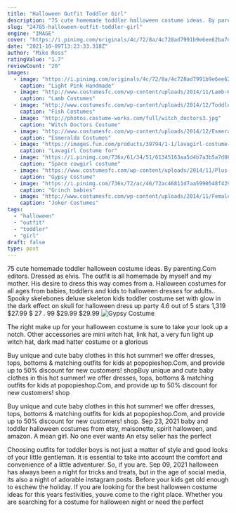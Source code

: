 ```yaml
---
title: "Halloween Outfit Toddler Girl"
description: "75 cute homemade toddler halloween costume ideas. By parenting.Com editors.  Dressed as elvis. The outfit is all homemade by myself and my mother. His desire to dress this way comes from a"
slug: "24785-halloween-outfit-toddler-girl"
engine: "IMAGE"
cover: "https://i.pinimg.com/originals/4c/72/8a/4c728ad7991b9e6ee62ba7df64e8ebd4.jpg"
date: "2021-10-09T13:23:33.318Z"
author: "Mike Ross"
ratingValue: "1.7"
reviewCount: "20"
images:
  - image: "https://i.pinimg.com/originals/4c/72/8a/4c728ad7991b9e6ee62ba7df64e8ebd4.jpg"
    caption: "Light Pink Handmade"
  - image: "http://www.costumesfc.com/wp-content/uploads/2014/11/Lamb-Halloween-Costume.jpg"
    caption: "Lamb Costumes"
  - image: "http://www.costumesfc.com/wp-content/uploads/2014/12/Toddler-Fish-Costume.jpg"
    caption: "Fish Costumes"
  - image: "http://photos.costume-works.com/full/witch_doctors3.jpg"
    caption: "Witch Doctors Costume"
  - image: "http://www.costumesfc.com/wp-content/uploads/2014/12/Esmeralda-Adult-Costume.jpg"
    caption: "Esmeralda Costumes"
  - image: "https://images.fun.com/products/39794/1-1/lavagirl-costume-for-toddlers.jpg"
    caption: "Lavagirl Costume for"
  - image: "https://i.pinimg.com/736x/61/34/51/61345163aa5d4b7a3b5a7d08d215f3bd.jpg"
    caption: "Space cowgirl costume"
  - image: "https://www.costumesfc.com/wp-content/uploads/2014/11/Plus-Size-Gypsy-Costume.jpg"
    caption: "Gypsy Costume"
  - image: "https://i.pinimg.com/736x/72/ac/46/72ac46811d7aa5990548f429ec9948df--grinch-toys-grinch-baby.jpg"
    caption: "Grinch babies"
  - image: "http://www.costumesfc.com/wp-content/uploads/2014/11/Female-Joker-Costume.jpg"
    caption: "Joker Costumes"
tags:
  - "halloween"
  - "outfit"
  - "toddler"
  - "girl"
draft: false
type: post
---
```


75 cute homemade toddler halloween costume ideas. By parenting.Com editors.  Dressed as elvis. The outfit is all homemade by myself and my mother. His desire to dress this way comes from a. Halloween costumes for all ages from babies, toddlers and kids to halloween dresses for adults.. Spooky skelebones deluxe skeleton kids toddler costume set with glow in the dark effect on skull for halloween dress up party 4.6 out of 5 stars 1,319 $27.99 $ 27 . 99 $29.99 $29.99
![Gypsy Costume](https://www.costumesfc.com/wp-content/uploads/2014/11/Plus-Size-Gypsy-Costume.jpg "Gypsy Costume")

The right make up for your halloween costume is sure to take your look up a notch. Other accessories are mini witch hat, link hat, a very fun light up witch hat, dark mad hatter costume or a glorious
<!--inArticleAds-->

<!--galleryOne-->

Buy unique and cute baby clothes in this hot summer! we offer dresses, tops, bottoms & matching outfits for kids at popopieshop.Com, and provide up to 50% discount for new customers! shopBuy unique and cute baby clothes in this hot summer! we offer dresses, tops, bottoms & matching outfits for kids at popopieshop.Com, and provide up to 50% discount for new customers! shop
<!--inArticleAds-->

<!--galleryTwo-->

Buy unique and cute baby clothes in this hot summer! we offer dresses, tops, bottoms & matching outfits for kids at popopieshop.Com, and provide up to 50% discount for new customers! shop. Sep 23, 2021 baby and toddler halloween costumes from etsy, maisonette, spirit halloween, and amazon.  A mean girl. No one ever wants An etsy seller has the perfect
<!--galleryThree-->

Choosing outfits for toddler boys is not just a matter of style and good looks of your little gentleman. It is essential to take into account the comfort and convenience of a little adventurer. So, if you are. Sep 09, 2021 halloween has always been a night for tricks and treats, but in the age of social media, its also a night of adorable instagram posts. Before your kids get old enough to eschew the holiday. If you are looking for the best halloween costume ideas for this years festivities, youve come to the right place. Whether you are searching for a costume for halloween night or need the perfect